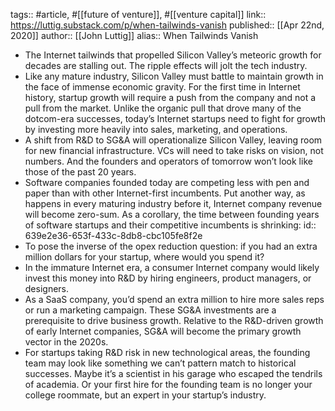 ---
---

tags:: #article, #[[future of venture]], #[[venture capital]]
link::  https://luttig.substack.com/p/when-tailwinds-vanish
published:: [[Apr 22nd, 2020]]
author:: [[John Luttig]]
alias:: When Tailwinds Vanish

- The Internet tailwinds that propelled Silicon Valley’s meteoric growth for decades are stalling out. The ripple effects will jolt the tech industry.
- Like any mature industry, Silicon Valley must battle to maintain growth in the face of immense economic gravity. For the first time in Internet history, startup growth will require a push from the company and not a pull from the market. Unlike the organic pull that drove many of the dotcom-era successes, today’s Internet startups need to fight for growth by investing more heavily into sales, marketing, and operations.
- A shift from R&D to SG&A will operationalize Silicon Valley, leaving room for new financial infrastructure. VCs will need to take risks on vision, not numbers. And the founders and operators of tomorrow won’t look like those of the past 20 years.
- Software companies founded today are competing less with pen and paper than with other Internet-first incumbents. Put another way, as happens in every maturing industry before it, Internet company revenue will become zero-sum. As a corollary, the time between founding years of software startups and their competitive incumbents is shrinking:
  id:: 639e2e36-653f-433c-8db8-cbc105fe8f2e
- To pose the inverse of the opex reduction question: if you had an extra million dollars for your startup, where would you spend it?
- In the immature Internet era, a consumer Internet company would likely invest this money into R&D by hiring engineers, product managers, or designers.
- As a SaaS company, you’d spend an extra million to hire more sales reps or run a marketing campaign. These SG&A investments are a prerequisite to drive business growth. Relative to the R&D-driven growth of early Internet companies, SG&A will become the primary growth vector in the 2020s.
- For startups taking R&D risk in new technological areas, the founding team may look like something we can’t pattern match to historical successes. Maybe it’s a scientist in his garage who escaped the tendrils of academia. Or your first hire for the founding team is no longer your college roommate, but an expert in your startup’s industry.